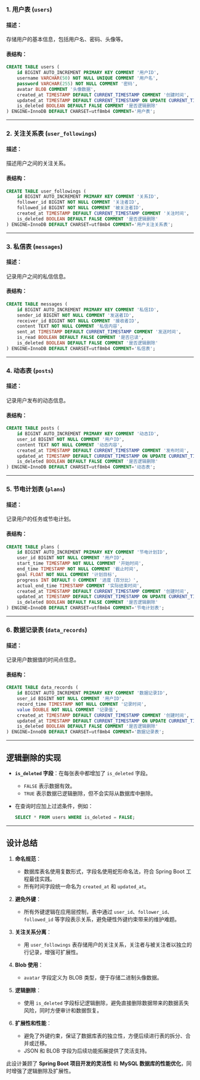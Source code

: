 
### 1. 用户表 (`users`)

#### 描述：

存储用户的基本信息，包括用户名、密码、头像等。

#### 表结构：

```sql
CREATE TABLE users (
    id BIGINT AUTO_INCREMENT PRIMARY KEY COMMENT '用户ID',
    username VARCHAR(50) NOT NULL UNIQUE COMMENT '用户名',
    password VARCHAR(255) NOT NULL COMMENT '密码',
    avatar BLOB COMMENT '头像数据',
    created_at TIMESTAMP DEFAULT CURRENT_TIMESTAMP COMMENT '创建时间',
    updated_at TIMESTAMP DEFAULT CURRENT_TIMESTAMP ON UPDATE CURRENT_TIMESTAMP COMMENT '更新时间',
    is_deleted BOOLEAN DEFAULT FALSE COMMENT '是否逻辑删除'
) ENGINE=InnoDB DEFAULT CHARSET=utf8mb4 COMMENT='用户表';
```

---

### 2. 关注关系表 (`user_followings`)

#### 描述：

描述用户之间的关注关系。

#### 表结构：

```sql
CREATE TABLE user_followings (
    id BIGINT AUTO_INCREMENT PRIMARY KEY COMMENT '关系ID',
    follower_id BIGINT NOT NULL COMMENT '关注者ID',
    followed_id BIGINT NOT NULL COMMENT '被关注者ID',
    created_at TIMESTAMP DEFAULT CURRENT_TIMESTAMP COMMENT '关注时间',
    is_deleted BOOLEAN DEFAULT FALSE COMMENT '是否逻辑删除'
) ENGINE=InnoDB DEFAULT CHARSET=utf8mb4 COMMENT='用户关注关系表';
```

---

### 3. 私信表 (`messages`)

#### 描述：

记录用户之间的私信信息。

#### 表结构：

```sql
CREATE TABLE messages (
    id BIGINT AUTO_INCREMENT PRIMARY KEY COMMENT '私信ID',
    sender_id BIGINT NOT NULL COMMENT '发送者ID',
    receiver_id BIGINT NOT NULL COMMENT '接收者ID',
    content TEXT NOT NULL COMMENT '私信内容',
    sent_at TIMESTAMP DEFAULT CURRENT_TIMESTAMP COMMENT '发送时间',
    is_read BOOLEAN DEFAULT FALSE COMMENT '是否已读',
    is_deleted BOOLEAN DEFAULT FALSE COMMENT '是否逻辑删除'
) ENGINE=InnoDB DEFAULT CHARSET=utf8mb4 COMMENT='私信表';

```

---

### 4. 动态表 (`posts`)

#### 描述：

记录用户发布的动态信息。

#### 表结构：

```sql
CREATE TABLE posts (
    id BIGINT AUTO_INCREMENT PRIMARY KEY COMMENT '动态ID',
    user_id BIGINT NOT NULL COMMENT '用户ID',
    content TEXT NOT NULL COMMENT '动态内容',
    created_at TIMESTAMP DEFAULT CURRENT_TIMESTAMP COMMENT '发布时间',
    updated_at TIMESTAMP DEFAULT CURRENT_TIMESTAMP ON UPDATE CURRENT_TIMESTAMP COMMENT '更新时间',
    is_deleted BOOLEAN DEFAULT FALSE COMMENT '是否逻辑删除'
) ENGINE=InnoDB DEFAULT CHARSET=utf8mb4 COMMENT='动态表';

```

---

### 5. 节电计划表 (`plans`)

#### 描述：

记录用户的任务或节电计划。

#### 表结构：

```sql
CREATE TABLE plans (
    id BIGINT AUTO_INCREMENT PRIMARY KEY COMMENT '节电计划ID',
    user_id BIGINT NOT NULL COMMENT '用户ID',
    start_time TIMESTAMP NOT NULL COMMENT '开始时间',
    end_time TIMESTAMP NOT NULL COMMENT '截止时间',
    goal FLOAT NOT NULL COMMENT '计划目标',
    progress INT DEFAULT 0 COMMENT '进度（百分比）',
    actual_end_time TIMESTAMP COMMENT '实际结束时间',
    created_at TIMESTAMP DEFAULT CURRENT_TIMESTAMP COMMENT '创建时间',
    updated_at TIMESTAMP DEFAULT CURRENT_TIMESTAMP ON UPDATE CURRENT_TIMESTAMP COMMENT '更新时间',
    is_deleted BOOLEAN DEFAULT FALSE COMMENT '是否逻辑删除'
) ENGINE=InnoDB DEFAULT CHARSET=utf8mb4 COMMENT='节电计划表';
```

---

### 6. 数据记录表 (`data_records`)

#### 描述：

记录用户数据值的时间点信息。

#### 表结构：

```sql
CREATE TABLE data_records (
    id BIGINT AUTO_INCREMENT PRIMARY KEY COMMENT '数据记录ID',
    user_id BIGINT NOT NULL COMMENT '用户ID',
    record_time TIMESTAMP NOT NULL COMMENT '记录时间',
    value DOUBLE NOT NULL COMMENT '记录值',
    created_at TIMESTAMP DEFAULT CURRENT_TIMESTAMP COMMENT '创建时间',
    updated_at TIMESTAMP DEFAULT CURRENT_TIMESTAMP ON UPDATE CURRENT_TIMESTAMP COMMENT '更新时间',
    is_deleted BOOLEAN DEFAULT FALSE COMMENT '是否逻辑删除'
) ENGINE=InnoDB DEFAULT CHARSET=utf8mb4 COMMENT='数据记录表';
```

---

## 逻辑删除的实现

- **`is_deleted` 字段**：在每张表中都增加了 `is_deleted` 字段。
    - `FALSE` 表示数据有效。
    - `TRUE` 表示数据已逻辑删除，但不会实际从数据库中删除。
- 在查询时应加上过滤条件，例如：
    
    ```sql
    SELECT * FROM users WHERE is_deleted = FALSE;
    ```
    

---

## 设计总结

1. **命名规范**：
    
    - 数据库表名使用复数形式，字段名使用蛇形命名法，符合 Spring Boot 工程最佳实践。
    - 所有时间字段统一命名为 `created_at` 和 `updated_at`。
2. **避免外键**：
    
    - 所有外键逻辑在应用层控制，表中通过 `user_id`、`follower_id`、`followed_id` 等字段表示关系，避免硬性外键约束带来的维护难题。
3. **关注关系分离**：
    
    - 用 `user_followings` 表存储用户的关注关系，关注者与被关注者以独立的行记录，增强可扩展性。
4. **Blob 使用**：
    
    - `avatar` 字段定义为 BLOB 类型，便于存储二进制头像数据。
5. **逻辑删除**：
    
    - 使用 `is_deleted` 字段标记逻辑删除，避免直接删除数据带来的数据丢失风险，同时方便审计和数据恢复。
6. **扩展性和性能**：
    
    - 避免了外键约束，保证了数据库表的独立性，方便后续进行表的拆分、合并或迁移。
    - JSON 和 BLOB 字段为后续功能拓展提供了灵活支持。

此设计兼顾了 **Spring Boot 项目开发的灵活性** 和 **MySQL 数据库的性能优化**，同时增强了逻辑删除及扩展性。